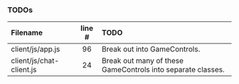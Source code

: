 ### TODOs
| Filename | line # | TODO
|:------|:------:|:------
| client/js/app.js | 96 | Break out into GameControls.
| client/js/chat-client.js | 24 | Break out many of these GameControls into separate classes.